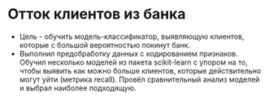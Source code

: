 # Отток клиентов из банка
- Цель - обучить модель-классификатор, выявляющую клиентов, которые с большой вероятностью покинут банк.
- Выполнил предобработку данных с кодированием признаков. Обучил несколько моделей из пакета scikit-learn с упором на то, чтобы выявить как можно больше клиентов, которые действительно могут уйти (метрика recall). Провёл сравнительный анализ моделей и выбрал наиболее подходящую.